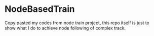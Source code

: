 # NodeBasedTrain
Copy pasted my codes from node train project, this repo itself is just to show what I do to achieve node following of complex track. 
